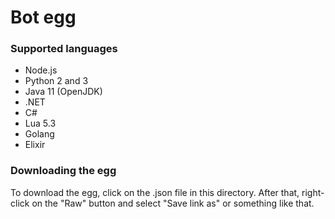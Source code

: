 # Bot egg

### Supported languages
- Node.js
- Python 2 and 3
- Java 11 (OpenJDK)
- .NET
- C#
- Lua 5.3
- Golang
- Elixir

### Downloading the egg
To download the egg, click on the .json file in this directory. After that, right-click on the "Raw" button and select "Save link as" or something like that.
